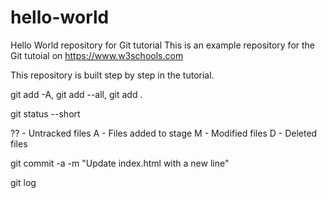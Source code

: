 # hello-world
Hello World repository for Git tutorial
This is an example repository for the Git tutoial on https://www.w3schools.com

This repository is built step by step in the tutorial.

git add -A, git add --all, git add .

git status --short

?? - Untracked files
A - Files added to stage
M - Modified files
D - Deleted files

git commit -a -m "Update index.html with a new line"

git log